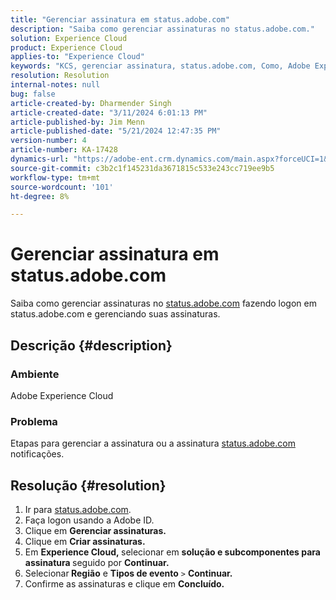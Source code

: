 ```yaml
---
title: "Gerenciar assinatura em status.adobe.com"
description: "Saiba como gerenciar assinaturas no status.adobe.com."
solution: Experience Cloud
product: Experience Cloud
applies-to: "Experience Cloud"
keywords: "KCS, gerenciar assinatura, status.adobe.com, Como, Adobe Experience Cloud"
resolution: Resolution
internal-notes: null
bug: false
article-created-by: Dharmender Singh
article-created-date: "3/11/2024 6:01:13 PM"
article-published-by: Jim Menn
article-published-date: "5/21/2024 12:47:35 PM"
version-number: 4
article-number: KA-17428
dynamics-url: "https://adobe-ent.crm.dynamics.com/main.aspx?forceUCI=1&pagetype=entityrecord&etn=knowledgearticle&id=9854c357-d1df-ee11-904c-6045bd05e816"
source-git-commit: c3b2c1f145231da3671815c533e243cc719ee9b5
workflow-type: tm+mt
source-wordcount: '101'
ht-degree: 8%

---
```


# Gerenciar assinatura em status.adobe.com


Saiba como gerenciar assinaturas no [status.adobe.com](https://status.adobe.com/pt-BR) fazendo logon em status.adobe.com e gerenciando suas assinaturas.

## Descrição {#description}


### <b>Ambiente</b>

Adobe Experience Cloud



### <b>Problema</b>

Etapas para gerenciar a assinatura ou a assinatura [status.adobe.com](https://status.adobe.com/pt-BR) notificações.


## Resolução {#resolution}


1. Ir para [status.adobe.com](https://status.adobe.com/pt-BR).
2. Faça logon usando a Adobe ID.
3. Clique em <b>Gerenciar assinaturas.</b>
4. Clique em <b>Criar assinaturas.</b>
5. Em <b>Experience Cloud, </b>selecionar em <b>solução e subcomponentes para assinatura </b>seguido por <b>Continuar.</b>
6. Selecionar<b> Região</b> e <b>Tipos de evento</b> `>` <b> Continuar.</b>
7. Confirme as assinaturas e clique em <b>Concluído.</b>

